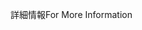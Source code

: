 <span data-ttu-id="93211-101">詳細情報</span><span class="sxs-lookup"><span data-stu-id="93211-101">For More Information</span></span>